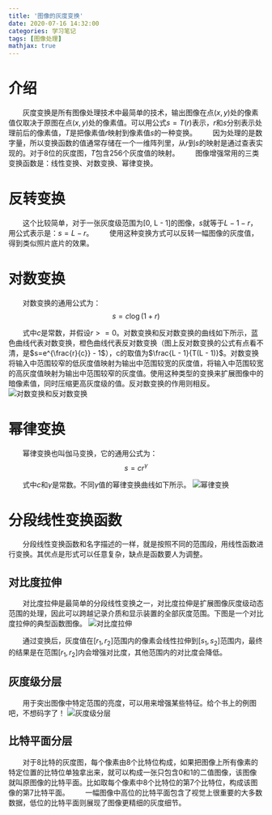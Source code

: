 ```yaml
---
title: '图像的灰度变换'
date: 2020-07-16 14:32:00
categories: 学习笔记
tags: [图像处理]
mathjax: true
---
```


# 介绍
&emsp;&emsp;灰度变换是所有图像处理技术中最简单的技术，输出图像在点$(x, y)$处的像素值仅取决于原图在点$(x, y)$处的像素值。可以用公式$s = T(r)$表示，$r$和$s$分别表示处理前后的像素值，$T$是把像素值$r$映射到像素值$s$的一种变换。
&emsp;&emsp;因为处理的是数字量，所以变换函数的值通常存储在一个一维阵列里，从$r$到$s$的映射是通过查表实现的。对于8位的灰度图，$T$包含256个灰度值的映射。
&emsp;&emsp;图像增强常用的三类变换函数是：线性变换、对数变换、幂律变换。

# 反转变换
&emsp;&emsp;这个比较简单，对于一张灰度级范围为[0, L - 1]的图像，$s$就等于$L - 1 - r$，用公式表示是：$s = L - r$。
&emsp;&emsp;使用这种变换方式可以反转一幅图像的灰度值，得到类似照片底片的效果。

# 对数变换
&emsp;&emsp;对数变换的通用公式为：
$$ s = c\log(1 + r) $$

&emsp;&emsp;式中$c$是常数，并假设$r>=0$。对数变换和反对数变换的曲线如下所示，蓝色曲线代表对数变换，橙色曲线代表反对数变换（图上反对数变换的公式有点看不清，是$s=e^{\frac{r}{c}} - 1$），c的取值为$\frac{L - 1}{T(L - 1)}$。对数变换将输入中范围较窄的低灰度值映射为输出中范围较宽的灰度值，将输入中范围较宽的高灰度值映射为输出中范围较窄的灰度值。使用这种类型的变换来扩展图像中的暗像素值，同时压缩更高灰度级的值。反对数变换的作用则相反。
![](/images/logarithmic_transformation.png "对数变换和反对数变换")

# 幂律变换
&emsp;&emsp;幂律变换也叫伽马变换，它的通用公式为：
$$ s = cr^{\gamma} $$

&emsp;&emsp;式中$c$和$\gamma$是常数。不同$\gamma$值的幂律变换曲线如下所示。
![](/images/exponential_transform.png "幂律变换")


# 分段线性变换函数
&emsp;&emsp;分段线性变换函数和名字描述的一样，就是按照不同的范围段，用线性函数进行变换。其优点是形式可以任意复杂，缺点是函数要人为调整。

## 对比度拉伸
&emsp;&emsp;对比度拉伸是最简单的分段线性变换之一，对比度拉伸是扩展图像灰度级动态范围的处理，因此可以跨越记录介质和显示装置的全部灰度范围。下图是一个对比度拉伸的典型函数图像。
![](/images/contrast_stretch.png "对比度拉伸")

&emsp;&emsp;通过变换后，灰度值在$[r_1, r_2]$范围内的像素会线性拉伸到$[s_1, s_2]$范围内，最终的结果是在范围$[r_1, r_2]$内会增强对比度，其他范围内的对比度会降低。

## 灰度级分层
&emsp;&emsp;用于突出图像中特定范围的亮度，可以用来增强某些特征。给个书上的例图吧，不想码字了！
![](/images/grayscale_stratification.png "灰度级分层")

## 比特平面分层
&emsp;&emsp;对于8比特的灰度图，每个像素由8个比特位构成，如果把图像上所有像素的特定位置的比特位单独拿出来，就可以构成一张只包含0和1的二值图像，该图像就叫原图像的比特平面。比如取每个像素中8个比特位的第7个比特位，构成该图像的第7比特平面。
&emsp;&emsp;一幅图像中高位的比特平面包含了视觉上很重要的大多数数据，低位的比特平面则展现了图像更精细的灰度细节。